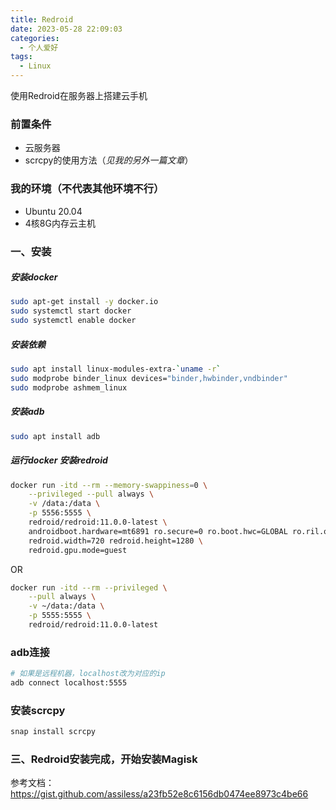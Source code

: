 ```yaml
---
title: Redroid
date: 2023-05-28 22:09:03
categories:
  - 个人爱好
tags: 
  - Linux
---
```


使用Redroid在服务器上搭建云手机

### 前置条件
* 云服务器
* scrcpy的使用方法（*见我的另外一篇文章*）

### 我的环境（不代表其他环境不行）
* Ubuntu 20.04
* 4核8G内存云主机

<!-- more -->

### 一、安装

##### 安装docker

``` bash
sudo apt-get install -y docker.io
sudo systemctl start docker
sudo systemctl enable docker
```

##### 安装依赖

``` bash
sudo apt install linux-modules-extra-`uname -r`
sudo modprobe binder_linux devices="binder,hwbinder,vndbinder"
sudo modprobe ashmem_linux
```

##### 安装adb

``` bash
sudo apt install adb
```

##### 运行docker 安装redroid
``` bash
docker run -itd --rm --memory-swappiness=0 \
    --privileged --pull always \
    -v /data:/data \
    -p 5556:5555 \
    redroid/redroid:11.0.0-latest \
    androidboot.hardware=mt6891 ro.secure=0 ro.boot.hwc=GLOBAL ro.ril.oem.imei=861503068361145 ro.ril.oem.imei1=861503068361145 ro.ril.oem.imei2=861503068361148 ro.ril.miui.imei0=861503068361148 ro.product.manufacturer=Xiaomi ro.build.product=chopin \
    redroid.width=720 redroid.height=1280 \
    redroid.gpu.mode=guest
```

OR

``` bash
docker run -itd --rm --privileged \
    --pull always \
    -v ~/data:/data \
    -p 5555:5555 \
    redroid/redroid:11.0.0-latest
```

### adb连接
``` bash
# 如果是远程机器，localhost改为对应的ip
adb connect localhost:5555
```

### 安装scrcpy
``` bash
snap install scrcpy
```

### 三、Redroid安装完成，开始安装Magisk
参考文档：https://gist.github.com/assiless/a23fb52e8c6156db0474ee8973c4be66

